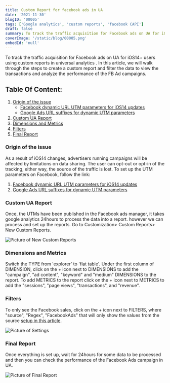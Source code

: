 ```yaml
---
title: Custom Report for facebook ads in UA
date: '2021-11-30'
blogID: '00005'
tags: ['Google analytics', 'custom reports', 'facebook CAPI']
draft: false
summary: To track the traffic acquisition for Facebook ads on UA for iOS14+ users using custom reports in google analytics.
coverImage: '/static/blog/00005.png'
embedId: 'null'
---
```


To track the traffic acquisition for Facebook ads on UA for iOS14+ users using custom reports in universal analytics . In this article, we will walk through the steps to create a custom report and filter the data to view the transactions and analyze the performance of the FB Ad campaigns.

## Table Of Content:

1. [Origin of the issue](#origin-of-the-issue)
   - [Facebook dynamic URL UTM parameters for iOS14 updates](#origin-of-the-issue)
   - [Google Ads URL suffixes for dynamic UTM parameters](#origin-of-the-issue)
2. [Custom UA Report](#custom-ua-report)
3. [Dimensions and Metrics](#dimensions-and-metrics)
4. [Filters](#filters)
5. [Final Report](#final-report)

### Origin of the issue

As a result of iOS14 changes, advertisers running campaigns will be affected by limitations on data sharing. The user can opt-out or opt-in of the tracking, either way, the source of the traffic is lost. To set up the UTM parameters on Facebook, follow the link:

1. [Facebook dynamic URL UTM parameters for iOS14 updates](/blog/facebook/facebook-dynamic-url-utm-parameters-for-ios14-updates)
2. [Google Ads URL suffixes for dynamic UTM parameters](/blog/google-ads/google-ads-url-suffixes-utm-for-dynamic-paramters)

### Custom UA Report

Once, the UTMs have been published in the Facebook ads manager, it takes google analytics 24hours to process the data into a report. however we can process and set up the reports. Go to Customization> Custom Reports> New Custom Reports.

![Picture of New Custom Reports](/static/blog/00005_1.png)

### Dimensions and Metrics

Switch the TYPE from 'explorer' to 'flat table'. Under the first column of DIMENSION, click on the + icon next to DIMENSIONS to add the "campaign", "ad content", "keyword" and "medium" DIMENSIONS to the report. To add METRICS to the report click on the + icon next to METRICS to add the "sessions", "page views", "transactions", and "revenue".

### Filters

To only see the Facebook sales, click on the + icon next to FILTERS, where "source", "Regex", "FacebookAds" that will only show the values from the source [setup in this article](/blog/facebook/facebook-dynamic-url-utm-parameters-for-ios14-updates).

![Picture of Settings](/static/blog/00005_2.png)

### Final Report

Once everything is set up, wait for 24hours for some data to be processed and then you can check the performance of the Facebook Ads campaign in UA.

![Picture of Final Report](/static/blog/00005_3.png)

